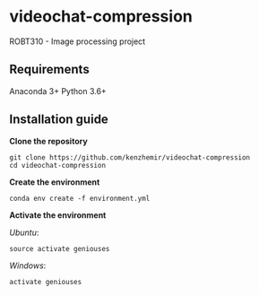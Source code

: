 # videochat-compression
ROBT310 - Image processing project

## Requirements
Anaconda 3+
Python 3.6+

## Installation guide

**Clone the repository**
```
git clone https://github.com/kenzhemir/videochat-compression
cd videochat-compression
```

**Create the environment**
```
conda env create -f environment.yml
```

**Activate the environment**

_Ubuntu_:
```
source activate geniouses
```
_Windows_:
```
activate geniouses
```
